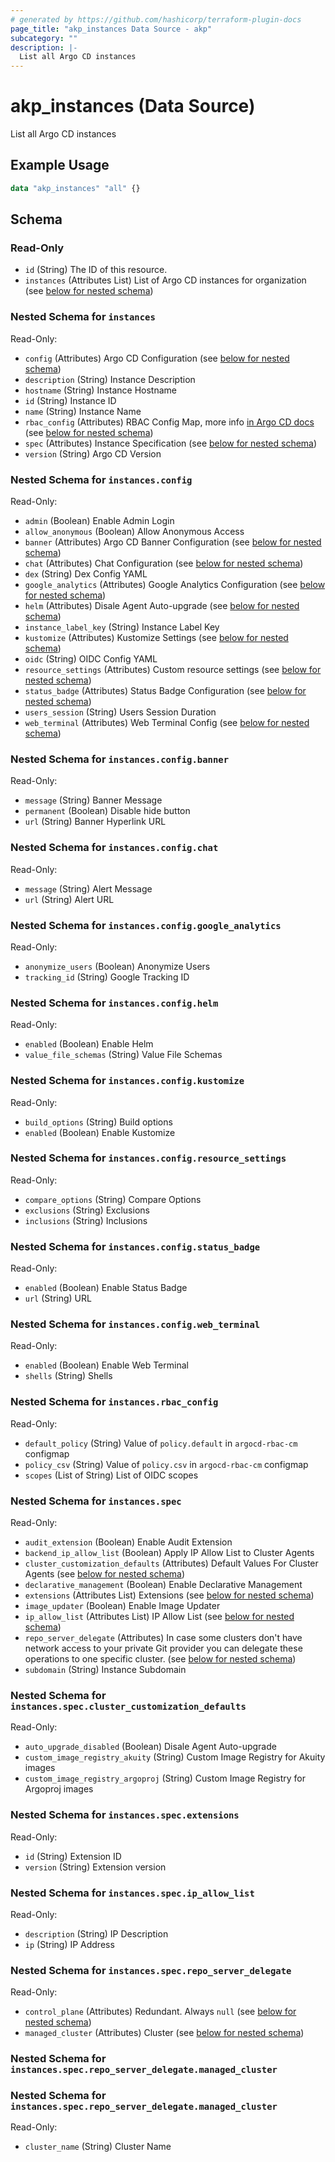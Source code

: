 ```yaml
---
# generated by https://github.com/hashicorp/terraform-plugin-docs
page_title: "akp_instances Data Source - akp"
subcategory: ""
description: |-
  List all Argo CD instances
---
```


# akp_instances (Data Source)

List all Argo CD instances

## Example Usage

```terraform
data "akp_instances" "all" {}
```

<!-- schema generated by tfplugindocs -->
## Schema

### Read-Only

- `id` (String) The ID of this resource.
- `instances` (Attributes List) List of Argo CD instances for organization (see [below for nested schema](#nestedatt--instances))

<a id="nestedatt--instances"></a>
### Nested Schema for `instances`

Read-Only:

- `config` (Attributes) Argo CD Configuration (see [below for nested schema](#nestedatt--instances--config))
- `description` (String) Instance Description
- `hostname` (String) Instance Hostname
- `id` (String) Instance ID
- `name` (String) Instance Name
- `rbac_config` (Attributes) RBAC Config Map, more info [in Argo CD docs](https://argo-cd.readthedocs.io/en/stable/operator-manual/rbac/) (see [below for nested schema](#nestedatt--instances--rbac_config))
- `spec` (Attributes) Instance Specification (see [below for nested schema](#nestedatt--instances--spec))
- `version` (String) Argo CD Version

<a id="nestedatt--instances--config"></a>
### Nested Schema for `instances.config`

Read-Only:

- `admin` (Boolean) Enable Admin Login
- `allow_anonymous` (Boolean) Allow Anonymous Access
- `banner` (Attributes) Argo CD Banner Configuration (see [below for nested schema](#nestedatt--instances--config--banner))
- `chat` (Attributes) Chat Configuration (see [below for nested schema](#nestedatt--instances--config--chat))
- `dex` (String) Dex Config YAML
- `google_analytics` (Attributes) Google Analytics Configuration (see [below for nested schema](#nestedatt--instances--config--google_analytics))
- `helm` (Attributes) Disale Agent Auto-upgrade (see [below for nested schema](#nestedatt--instances--config--helm))
- `instance_label_key` (String) Instance Label Key
- `kustomize` (Attributes) Kustomize Settings (see [below for nested schema](#nestedatt--instances--config--kustomize))
- `oidc` (String) OIDC Config YAML
- `resource_settings` (Attributes) Custom resource settings (see [below for nested schema](#nestedatt--instances--config--resource_settings))
- `status_badge` (Attributes) Status Badge Configuration (see [below for nested schema](#nestedatt--instances--config--status_badge))
- `users_session` (String) Users Session Duration
- `web_terminal` (Attributes) Web Terminal Config (see [below for nested schema](#nestedatt--instances--config--web_terminal))

<a id="nestedatt--instances--config--banner"></a>
### Nested Schema for `instances.config.banner`

Read-Only:

- `message` (String) Banner Message
- `permanent` (Boolean) Disable hide button
- `url` (String) Banner Hyperlink URL


<a id="nestedatt--instances--config--chat"></a>
### Nested Schema for `instances.config.chat`

Read-Only:

- `message` (String) Alert Message
- `url` (String) Alert URL


<a id="nestedatt--instances--config--google_analytics"></a>
### Nested Schema for `instances.config.google_analytics`

Read-Only:

- `anonymize_users` (Boolean) Anonymize Users
- `tracking_id` (String) Google Tracking ID


<a id="nestedatt--instances--config--helm"></a>
### Nested Schema for `instances.config.helm`

Read-Only:

- `enabled` (Boolean) Enable Helm
- `value_file_schemas` (String) Value File Schemas


<a id="nestedatt--instances--config--kustomize"></a>
### Nested Schema for `instances.config.kustomize`

Read-Only:

- `build_options` (String) Build options
- `enabled` (Boolean) Enable Kustomize


<a id="nestedatt--instances--config--resource_settings"></a>
### Nested Schema for `instances.config.resource_settings`

Read-Only:

- `compare_options` (String) Compare Options
- `exclusions` (String) Exclusions
- `inclusions` (String) Inclusions


<a id="nestedatt--instances--config--status_badge"></a>
### Nested Schema for `instances.config.status_badge`

Read-Only:

- `enabled` (Boolean) Enable Status Badge
- `url` (String) URL


<a id="nestedatt--instances--config--web_terminal"></a>
### Nested Schema for `instances.config.web_terminal`

Read-Only:

- `enabled` (Boolean) Enable Web Terminal
- `shells` (String) Shells



<a id="nestedatt--instances--rbac_config"></a>
### Nested Schema for `instances.rbac_config`

Read-Only:

- `default_policy` (String) Value of `policy.default` in `argocd-rbac-cm` configmap
- `policy_csv` (String) Value of `policy.csv` in `argocd-rbac-cm` configmap
- `scopes` (List of String) List of OIDC scopes


<a id="nestedatt--instances--spec"></a>
### Nested Schema for `instances.spec`

Read-Only:

- `audit_extension` (Boolean) Enable Audit Extension
- `backend_ip_allow_list` (Boolean) Apply IP Allow List to Cluster Agents
- `cluster_customization_defaults` (Attributes) Default Values For Cluster Agents (see [below for nested schema](#nestedatt--instances--spec--cluster_customization_defaults))
- `declarative_management` (Boolean) Enable Declarative Management
- `extensions` (Attributes List) Extensions (see [below for nested schema](#nestedatt--instances--spec--extensions))
- `image_updater` (Boolean) Enable Image Updater
- `ip_allow_list` (Attributes List) IP Allow List (see [below for nested schema](#nestedatt--instances--spec--ip_allow_list))
- `repo_server_delegate` (Attributes) In case some clusters don't have network access to your private Git provider you can delegate these operations to one specific cluster. (see [below for nested schema](#nestedatt--instances--spec--repo_server_delegate))
- `subdomain` (String) Instance Subdomain

<a id="nestedatt--instances--spec--cluster_customization_defaults"></a>
### Nested Schema for `instances.spec.cluster_customization_defaults`

Read-Only:

- `auto_upgrade_disabled` (Boolean) Disale Agent Auto-upgrade
- `custom_image_registry_akuity` (String) Custom Image Registry for Akuity images
- `custom_image_registry_argoproj` (String) Custom Image Registry for Argoproj images


<a id="nestedatt--instances--spec--extensions"></a>
### Nested Schema for `instances.spec.extensions`

Read-Only:

- `id` (String) Extension ID
- `version` (String) Extension version


<a id="nestedatt--instances--spec--ip_allow_list"></a>
### Nested Schema for `instances.spec.ip_allow_list`

Read-Only:

- `description` (String) IP Description
- `ip` (String) IP Address


<a id="nestedatt--instances--spec--repo_server_delegate"></a>
### Nested Schema for `instances.spec.repo_server_delegate`

Read-Only:

- `control_plane` (Attributes) Redundant. Always `null` (see [below for nested schema](#nestedatt--instances--spec--repo_server_delegate--control_plane))
- `managed_cluster` (Attributes) Cluster (see [below for nested schema](#nestedatt--instances--spec--repo_server_delegate--managed_cluster))

<a id="nestedatt--instances--spec--repo_server_delegate--control_plane"></a>
### Nested Schema for `instances.spec.repo_server_delegate.managed_cluster`


<a id="nestedatt--instances--spec--repo_server_delegate--managed_cluster"></a>
### Nested Schema for `instances.spec.repo_server_delegate.managed_cluster`

Read-Only:

- `cluster_name` (String) Cluster Name


